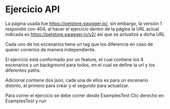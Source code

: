# Ejercicio API

La página usada fue https://petstore.swagger.io/, sin embargo, la versión 1 respondió con 404, al hacer el ejercicio dentro de la 
página la URL actual indicada es https://petstore.swagger.io/v2/ así que se actualizó a dicha URL


Cada uno de los escenarios tiene un tag que los diferencia en caso de querer correrlos de manera independiente. 

El ejercicio está conformado por un feature, el cual contiene los 4 escenarios y un background para todos, en el cual se define 
la url y los diferentes paths.

Adicional contiene dos json, cada una de ellos es para un escenario distinto, el primero para crear y el segundo para actualizar.

Para correr el ejercicio se debe correr desde ExamplesTest
Clic derecho en ExamplesTest y run 
